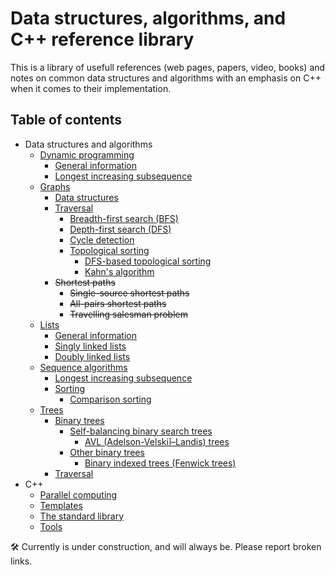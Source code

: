 # Data structures, algorithms, and C++ reference library

This is a library of usefull references (web pages, papers, video, books) and notes
on common data structures and algorithms with an emphasis on C++ when it comes to their
implementation.


## Table of contents

* Data structures and algorithms
	* [Dynamic programming](data_structures_and_algorithms/dynamic_programming.md)
		* [General information](data_structures_and_algorithms/dynamic_programming.md#general-information)
		* [Longest increasing subsequence](data_structures_and_algorithms/dynamic_programming.md#longest-increasing-subsequence)
	* [Graphs](data_structures_and_algorithms/graphs.md)
		* [Data structures](data_structures_and_algorithms/graphs.md#data-structures)
		* [Traversal](data_structures_and_algorithms/graphs.md#traversal)
			* [Breadth-first search (BFS)](data_structures_and_algorithms/graphs.md#breadth-first-search-bfs)
			* [Depth-first search (DFS)](data_structures_and_algorithms/graphs.md#depth-first-search-dfs)
			* [Cycle detection](data_structures_and_algorithms/graphs.md#cycle-detection)
			* [Topological sorting](data_structures_and_algorithms/graphs.md#topological-sorting)
				* [DFS-based topological sorting](data_structures_and_algorithms/graphs.md#dfs-based-topological-sorting)
				* [Kahn's algorithm](data_structures_and_algorithms/graphs.md#kahns-algorithm)
		* ~~Shortest paths~~
			* ~~Single-source shortest paths~~
			* ~~All-pairs shortest paths~~
			* ~~Travelling salesman problem~~
	* [Lists](data_structures_and_algorithms/lists.md)
		* [General information](data_structures_and_algorithms/lists.md#general-information)
		* [Singly linked lists](data_structures_and_algorithms/lists.md#singly-linked-lists)
		* [Doubly linked lists](data_structures_and_algorithms/lists.md#doubly-linked-lists)
	* [Sequence algorithms](data_structures_and_algorithms/sequence_algorithms)
		* [Longest increasing subsequence](data_structures_and_algorithms/sequence_algorithms#longest-increasing-subsequence)
		* [Sorting](data_structures_and_algorithms/sequence_algorithms#sorting)
			* [Comparison sorting](data_structures_and_algorithms/sequence_algorithms#comparison-sorting)
	* [Trees](data_structures_and_algorithms/trees.md)
		* [Binary trees](data_structures_and_algorithms/trees.md#binary-trees)
			* [Self-balancing binary search trees](data_structures_and_algorithms/trees.md#self-balancing-binary-search-trees)
				* [AVL (Adelson-Velskiĭ&ndash;Landis) trees](data_structures_and_algorithms/trees.md#avl-adelson-velskiĭlandis-trees)
			* [Other binary trees](data_structures_and_algorithms/trees.md#other-binary-trees)
				* [Binary indexed trees (Fenwick trees)](data_structures_and_algorithms/trees.md#binary-indexed-trees-fenwick-trees)
		* [Traversal](data_structures_and_algorithms/trees.md#traversal)
* C++
	* [Parallel computing](cpp/parallel_computing.md)
	* [Templates](cpp/templates.md)
	* [The standard library](cpp/std_library.md)
	* [Tools](cpp/tools.md)

:hammer_and_wrench: Currently is under construction, and will always be. Please report broken links.
